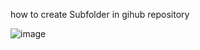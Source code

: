 how to create Subfolder in gihub repository

![image](https://github.com/user-attachments/assets/48169176-117c-4d6e-b309-e10895cc2b2d)
